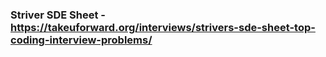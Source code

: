 ### Striver SDE Sheet - https://takeuforward.org/interviews/strivers-sde-sheet-top-coding-interview-problems/
 
